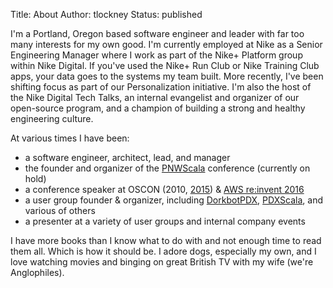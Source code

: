 Title: About
Author: tlockney
Status: published

I'm a Portland, Oregon based software engineer and leader with far too many interests for my own good. I'm currently employed at Nike as a Senior Engineering Manager where I work as part of the Nike+ Platform group within Nike Digital. If you've used the Nike+ Run Club or Nike Training Club apps, your data goes to the systems my team built. More recently, I've been shifting focus as part of our Personalization initiative. I'm also the host of the Nike Digital Tech Talks, an internal evangelist and organizer of our open-source program, and a champion of building a strong and healthy engineering culture.

At various times I have been:

* a software engineer, architect, lead, and manager
* the founder and organizer of the [PNWScala][] conference (currently on hold)
* a conference speaker at OSCON (2010, [2015][OSCON2015]) & [AWS re:invent 2016][REinvent-2016]
* a user group founder & organizer, including [DorkbotPDX][], [PDXScala][], and various of others
* a presenter at a variety of user groups and internal company events

I have more books than I know what to do with and not enough time to read them all. Which is how it should be. I adore dogs, especially my own, and I love watching movies and binging on great British TV with my wife (we're Anglophiles).

[PNWScala]: http://pnwscala.org/
[OSCON2015]: https://youtu.be/-LiQCpPj8RM
[REinvent-2016]: https://youtu.be/7R5FLvr-aBE
[DorkbotPDX]: http://dorkbotpdx.org/
[PDXScala]: https://www.meetup.com/PDXScala/
